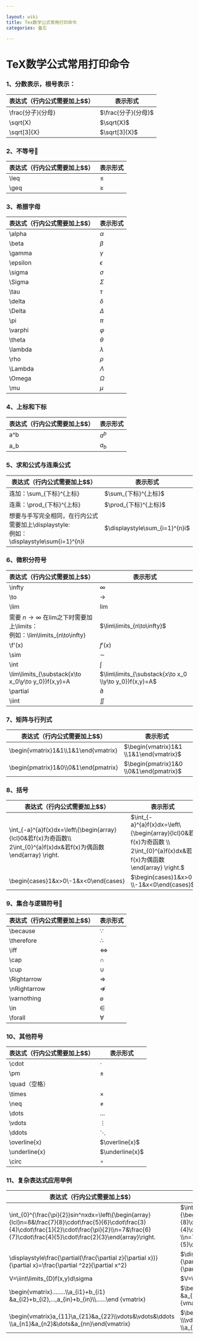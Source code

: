```yaml
---

layout: wiki
title: Tex数学公式常用打印命令
categories: 备忘

---
```




# TeX数学公式常用打印命令

### 1、分数表示，根号表示：

| 表达式（行内公式需要加上$$） | 表示形式            |
| :--------------------------- | ------------------- |
| \frac{分子}{分母}            | $\frac{分子}{分母}$ |
| \sqrt{X}                     | $\sqrt{X}$          |
| \sqrt[3]{X}                  | $\sqrt[3]{X}$       |

### 2、不等号

| 表达式（行内公式需要加上$$） | 表示形式 |
| ---------------------------- | -------- |
| \leq                         | $\leq$   |
| \geq                         | $\geq$   |

### 3、希腊字母

| 表达式（行内公式需要加上$$） | 表示形式   |
| ---------------------------- | ---------- |
| \alpha                       | $\alpha$   |
| \beta                        | $\beta$    |
| \gamma                       | $\gamma$   |
| \epsilon                     | $\epsilon$ |
| \sigma                       | $\sigma$   |
| \Sigma                       | $\Sigma$   |
| \tau                         | $\tau$     |
| \delta                       | $\delta$   |
| \Delta                       | $\Delta$   |
| \pi                          | $\pi$      |
| \varphi                      | $\varphi$  |
| \theta                       | $\theta$   |
| \lambda                      | $\lambda$  |
| \rho                         | $\rho$     |
| \Lambda                      | $\Lambda$  |
| \Omega                       | $\Omega$   |
| \mu                          | $\mu$      |

### 4、上标和下标

| 表达式（行内公式需要加上$$） | 表示形式 |
| ---------------------------- | -------- |
| a^b                          | $a^b$    |
| a_b                          | $a_b$    |

### 5、求和公式与连乘公式

| 表达式（行内公式需要加上$$）                                 | 表示形式                       |
| ------------------------------------------------------------ | ------------------------------ |
| 连加：\sum_{下标}^{上标}                                     | $\sum_{下标}^{上标}$           |
| 连乘：\prod_{下标}^{上标}                                    | $\prod_{下标}^{上标}$          |
| 想要与手写完全相同，在行内公式需要加上\displaystyle: <br />例如：\displaystyle\sum{i=1}^{n}i | $\displaystyle\sum_{i=1}^{n}i$ |

### 6、微积分符号

| 表达式（行内公式需要加上$$）                                 | 表示形式                                               |
| ------------------------------------------------------------ | ------------------------------------------------------ |
| \infty                                                       | $\infty$                                               |
| \to                                                          | $\to$                                                  |
| \lim                                                         | $\lim$                                                 |
| 需要 $n\to\infty$ 在lim之下时需要加上\limits：<br />例如：\lim\limits_{n\to\infty} | $\lim\limits_{n\to\infty}$                             |
| \f'(x)                                                       | $f'(x)$                                                |
| \sim                                                         | $\sim$                                                 |
| \int                                                         | $\int$                                                 |
| \lim\limits_{\substack{x\to x_0\\y\to y_0}}f(x,y)=A          | $\lim\limits_{\substack{x\to x_0 \\y\to y_0}}f(x,y)=A$ |
| \partial                                                     | $\partial$                                             |
| \iint                                                        | $\iint$                                                |

### 7、矩阵与行列式

| 表达式（行内公式需要加上$$）          | 表示形式                                |
| ------------------------------------- | --------------------------------------- |
| \begin{vmatrix}1&1\\\1&1\end{vmatrix} | $\begin{vmatrix}1&1 \\1&1\end{vmatrix}$ |
| \begin{pmatrix}1&0\\\0&1\end{pmatrix} | $\begin{pmatrix}1&0 \\0&1\end{pmatrix}$ |

### 8、括号

| 表达式（行内公式需要加上$$）                                 | 表示形式                                                     |
| ------------------------------------------------------------ | ------------------------------------------------------------ |
| \int_{-a}^{a}f(x)dx=\left\\\{\begin{array}{lcl}0&若f(x)为奇函数\\\ 2\int_{0}^{a}f(x)dx&若f(x)为偶函数\end{array} \right. | $\int_{-a}^{a}f(x)dx=\left\{\begin{array}{lcl}0&若f(x)为奇函数 \\ 2\int_{0}^{a}f(x)dx&若f(x)为偶函数\end{array} \right.$ |
| \begin{cases}1&x>0\\\-1&x<0\end{cases}                       | $\begin{cases}1&x>0 \\-1&x<0\end{cases}$                     |

### 9、集合与逻辑符号

| 表达式（行内公式需要加上$$） | 表示形式       |
| ---------------------------- | -------------- |
| \because                     | $\because$     |
| \therefore                   | $\therefore$   |
| \iff                         | $\iff$         |
| \cap                         | $\cap$         |
| \cup                         | $\cup$         |
| \Rightarrow                  | $\Rightarrow$  |
| \nRightarrow                 | $\nRightarrow$ |
| \varnothing                  | $\varnothing$  |
| \in                          | $\in$          |
| \forall                      | $\forall$      |

### 10、其他符号

| 表达式（行内公式需要加上$$） | 表示形式        |
| ---------------------------- | --------------- |
| \cdot                        | $\cdot$         |
| \pm                          | $\pm$           |
| \quad（空格）                | $\quad$         |
| \times                       | $\times$        |
| \neq                         | $\neq$          |
| \dots                        | $\dots$         |
| \vdots                       | $\vdots$        |
| \ddots                       | $\ddots$        |
| \overline{x}                 | $\overline{x}$  |
| \underline{x}                | $\underline{x}$ |
| \circ                        | $\circ$         |

### 11、复杂表达式应用举例

| **表达式（行内公式需要加上$$）**                             | 表示形式                                                     |
| ------------------------------------------------------------ | ------------------------------------------------------------ |
| \int_{0}^{\frac{\pi}{2}}sin^nxdx=\left\\\{\begin{array}{lcl}n=8&\frac{7}{8}\cdot\frac{5}{6}\cdot\frac{3}{4}\cdot\frac{1}{2}\cdot\frac{\pi}{2}\\\n=7&\frac{6}{7}\cdot\frac{4}{5}\cdot\frac{2}{3}\end{array}\right. | $\int_{0}^{\frac{\pi}{2}}sin^nxdx=\left\{\begin{array}{lcl}n=8&\frac{7}{8}\cdot\frac{5}{6}\cdot\frac{3}{4}\cdot\frac{1}{2}\cdot\frac{\pi}{2} \\n=7&\frac{6}{7}\cdot\frac{4}{5}\cdot\frac{2}{3}\end{array}\right.$ |
| \displaystyle\frac{\partial(\frac{\partial z}{\partial x})}{\partial x}=\frac{\partial ^2z}{\partial x^2} | $\displaystyle\frac{\partial(\frac{\partial z}{\partial x})}{\partial x}=\frac{\partial ^2z}{\partial x^2}$ |
| V=\iint\limits_{D}f(x,y)d\sigma                              | $V=\iint\limits_{D}f(x,y)d\sigma$                            |
| \begin{vmatrix}........\\\a_{i1}+b_{i1} &a_{i2}+b_{i2},...,a_{in}+b_{in}\\\\......\end {vmatrix} | $\begin{vmatrix}........ \\a_{i1}+b_{i1} &a_{i2}+b_{i2},...,a_{in}+b_{in} \\......\end {vmatrix}$ |
| \begin{vmatrix}a_{11}\\a_{21}&a_{22}\\\\vdots&\vdots&\ddots \\\a_{n1}&a_{n2}&\dots&a_{nn}\end{vmatrix} | $\begin{vmatrix}a_{11} \\a_{21}&a_{22} \\\vdots&\vdots&\ddots  \\a_{n1}&a_{n2}&\dots&a_{nn}\end{vmatrix}$ |

